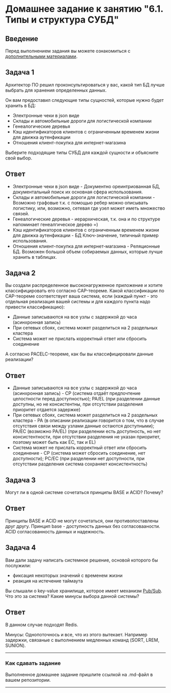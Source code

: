 # Домашнее задание к занятию "6.1. Типы и структура СУБД"

## Введение

Перед выполнением задания вы можете ознакомиться с 
[дополнительными материалами](https://github.com/netology-code/virt-homeworks/tree/master/additional/README.md).

## Задача 1

Архитектор ПО решил проконсультироваться у вас, какой тип БД 
лучше выбрать для хранения определенных данных.

Он вам предоставил следующие типы сущностей, которые нужно будет хранить в БД:

- Электронные чеки в json виде
- Склады и автомобильные дороги для логистической компании
- Генеалогические деревья
- Кэш идентификаторов клиентов с ограниченным временем жизни для движка аутенфикации
- Отношения клиент-покупка для интернет-магазина

Выберите подходящие типы СУБД для каждой сущности и объясните свой выбор.

## Ответ
- Электронные чеки в json виде  - Документно ореинтриованная БД, документальный поиск их основная сфера использования.
- Склады и автомобильные дороги для логистической компании - Возможно графовые т.к. с помощью ребер можно описывать логистику, или, возможно, сетевая где узел может иметь множество связей.
- Генеалогические деревья - иерархическая, т.к. она и по структуре напоминает генеалгическое дерево =)
- Кэш идентификаторов клиентов с ограниченным временем жизни для движка аутенфикации - БД Ключ-значение, типичный пример использования.
- Отношения клиент-покупка для интернет-магазина - Реляционные БД. Возможен большой объем собираемых данных, которые лучше хранить в таблицах.

## Задача 2

Вы создали распределенное высоконагруженное приложение и хотите классифицировать его согласно 
CAP-теореме. Какой классификации по CAP-теореме соответствует ваша система, если 
(каждый пункт - это отдельная реализация вашей системы и для каждого пункта надо привести классификацию):

- Данные записываются на все узлы с задержкой до часа (асинхронная запись)
- При сетевых сбоях, система может разделиться на 2 раздельных кластера
- Система может не прислать корректный ответ или сбросить соединение

А согласно PACELC-теореме, как бы вы классифицировали данные реализации?

## Ответ
- Данные записываются на все узлы с задержкой до часа (асинхронная запись) - CP (система отдаёт предпочтение целостности перед доступностью); PA/EL (при разделении данные доступны, но не консистентны, при отсутствии разделения приоритет отдается задержке)
- При сетевых сбоях, система может разделиться на 2 раздельных кластера - PA (в описании реализации говорится о том, что в случае отсутствия связи между узлами данные остаются доступными); PA/EC (возможно PA/EL) (при разделении есть доступность, но нет консистентности, при отсутствии разделения не указан приоритет, поэтому может быть как EC, так и EL)
- Система может не прислать корректный ответ или сбросить соединение - CP (система может сбросить соединение, нет доступности); PC/EC (при разделении нет доступности, при отсутствии разделения система сохраняет консистентность)

## Задача 3

Могут ли в одной системе сочетаться принципы BASE и ACID? Почему?

## Ответ
Принципы BASE и ACID не могут сочетаться, они противопоставлены друг другу. Принцип base - доступность данных без согласовааности. ACID согласованность данных и надежность.

## Задача 4

Вам дали задачу написать системное решение, основой которого бы послужили:

- фиксация некоторых значений с временем жизни
- реакция на истечение таймаута

Вы слышали о key-value хранилище, которое имеет механизм [Pub/Sub](https://habr.com/ru/post/278237/). 
Что это за система? Какие минусы выбора данной системы?

## Ответ
В данном случае подходят Redis.

Минусы:
Однопоточнось и все, что из этого вытекает. Например задержки, связаные с выполнением медленных команд (SORT, LREM, SUNION).

---

### Как cдавать задание

Выполненное домашнее задание пришлите ссылкой на .md-файл в вашем репозитории.

---
